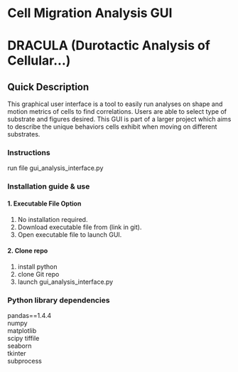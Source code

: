 # Cell Migration Analysis GUI
# DRACULA (Durotactic Analysis of Cellular...)

## Quick Description
This graphical user interface is a tool to easily run analyses on shape and motion metrics of cells to find correlations. Users are able to select type of substrate and figures desired. This GUI is part of a larger project which aims to describe the unique behaviors cells exhibit when moving on different substrates. 

### Instructions
run file gui_analysis_interface.py

### Installation guide & use
  #### 1. Executable File Option
  1. No installation required.
  2. Download executable file from (link in git).
  3. Open executable file to launch GUI.
  
  #### 2. Clone repo
  1. install python 
  2. clone Git repo
  3. launch gui_analysis_interface.py

### Python library dependencies
pandas==1.4.4\
numpy\
matplotlib\
scipy 
tiffile\
seaborn\
tkinter\
subprocess
